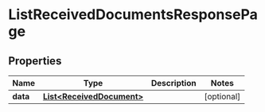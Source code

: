 

# ListReceivedDocumentsResponsePage


## Properties

| Name | Type | Description | Notes |
|------------ | ------------- | ------------- | -------------|
|**data** | [**List&lt;ReceivedDocument&gt;**](ReceivedDocument.md) |  |  [optional] |




